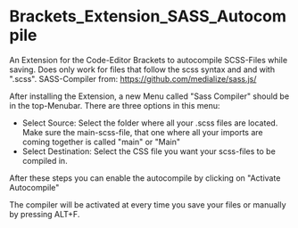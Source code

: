 # Brackets_Extension_SASS_Autocompile
An Extension for the Code-Editor Brackets to autocompile SCSS-Files while saving. Does only work for files that follow the scss syntax and and with ".scss".
SASS-Compiler from: https://github.com/medialize/sass.js/

After installing the Extension, a new Menu called "Sass Compiler" should be in the top-Menubar. There are three options in this menu:
  - Select Source: Select the folder where all your .scss files are located. Make sure the main-scss-file, that one where all your        imports are coming together is called "main" or "Main"
  - Select Destination: Select the CSS file you want your scss-files to be compiled in.
  
After these steps you can enable the autocompile by clicking on "Activate Autocompile"

The compiler will be activated at every time you save your files or manually by pressing ALT+F.
